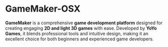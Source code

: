 # GameMaker-OSX
**GameMaker** is a comprehensive **game development platform** designed for creating engaging **2D and light 3D games** with ease. Developed by **YoYo Games**, it blends professional tools and intuitive design, making it an excellent choice for both beginners and experienced game developers.
